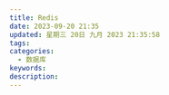 ```yaml
---
title: Redis
date: 2023-09-20 21:35
updated: 星期三 20日 九月 2023 21:35:58
tags: 
categories:
  - 数据库
keywords: 
description:
---
```



